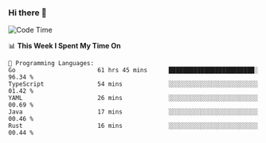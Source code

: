 ### Hi there 👋

<!--
**CrazyCollin/crazycollin** is a ✨ _special_ ✨ repository because its `README.md` (this file) appears on your GitHub profile.

Here are some ideas to get you started:

- 🔭 I’m currently working on ...
- 🌱 I’m currently learning ...
- 👯 I’m looking to collaborate on ...
- 🤔 I’m looking for help with ...
- 💬 Ask me about ...
- 📫 How to reach me: ...
- 😄 Pronouns: ...
- ⚡ Fun fact: ...
-->

<!--START_SECTION:waka-->
![Code Time](http://img.shields.io/badge/Code%20Time-779%20hrs%2015%20mins-blue)

📊 **This Week I Spent My Time On** 

```text
💬 Programming Languages: 
Go                       61 hrs 45 mins      ████████████████████████░   96.34 % 
TypeScript               54 mins             ░░░░░░░░░░░░░░░░░░░░░░░░░   01.42 % 
YAML                     26 mins             ░░░░░░░░░░░░░░░░░░░░░░░░░   00.69 % 
Java                     17 mins             ░░░░░░░░░░░░░░░░░░░░░░░░░   00.46 % 
Rust                     16 mins             ░░░░░░░░░░░░░░░░░░░░░░░░░   00.44 % 
```


<!--END_SECTION:waka-->
